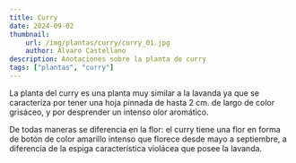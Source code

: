```yaml
---
title: Curry
date: 2024-09-02
thumbnail:
    url: /img/plantas/curry/curry_01.jpg
    author: Álvaro Castellano
description: Anotaciones sobre la planta de curry
tags: ["plantas", "curry"]
---
```


La planta del curry es una planta muy similar a la lavanda ya que se caracteriza por tener una hoja pinnada de hasta 2 cm. de largo de color grisáceo, y por desprender un intenso olor aromático.

De todas maneras se diferencia en la flor: el curry tiene una flor en forma de botón de color amarillo intenso que florece desde mayo a septiembre, a diferencia de la espiga característica violácea que posee la lavanda.
